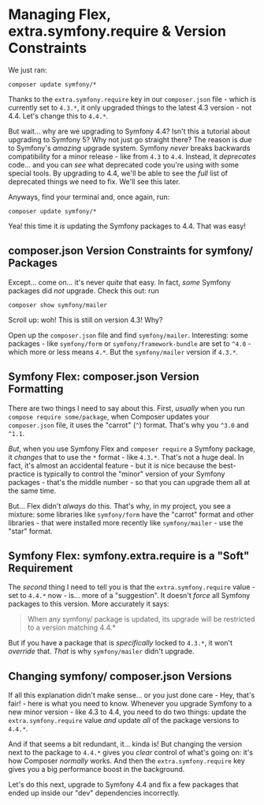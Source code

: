 # Managing Flex, extra.symfony.require & Version Constraints

We just ran:

```terminal-silent
composer update symfony/*
```

Thanks to the `extra.symfony.require` key in our `composer.json` file - which is
currently set to `4.3.*`, it only upgraded things to the latest 4.3 version - not
4.4. Let's change this to `4.4.*`.

But wait... why are we upgrading to Symfony 4.4? Isn't this a tutorial about upgrading
to Symfony 5? Why not just go straight there? The reason is due to Symfony's
*amazing* upgrade system. Symfony *never* breaks backwards compatibility for a
minor release - like from `4.3` to `4.4`. Instead, it *deprecates* code... and
you can *see* what deprecated code you're using with some special tools. By upgrading
to 4.4, we'll be able to see the *full* list of deprecated things we need to fix.
We'll see this later.

Anyways, find your terminal and, once again, run:

```terminal
composer update symfony/*
```

Yea! this time it *is* updating the Symfony packages to 4.4. That was easy!

## composer.json Version Constraints for symfony/ Packages

Except... come on... it's never *quite* that easy. In fact, *some* Symfony packages
did *not* upgrade. Check this out: run

```terminal
composer show symfony/mailer
```

Scroll up: woh! This is still on version 4.3! Why?

Open up the `composer.json` file and find `symfony/mailer`. Interesting:
some packages - like `symfony/form` or `symfony/framework-bundle` are set to
`^4.0` - which more or less means `4.*`. But the `symfony/mailer` version if
`4.3.*`.

## Symfony Flex: composer.json Version Formatting

There are two things I need to say about this. First, *usually* when you run
`compose require some/package`, when Composer updates your `composer.json`
file, it uses the "carrot" (`^`) format. That's why you `^3.0` and `^1.1`.

*But*, when you use Symfony Flex and `composer require` a Symfony package, it
*changes* that to use the `*` format - like `4.3.*`. That's not a huge deal. In
fact, it's almost an accidental feature - but it *is* nice because the best-practice
is typically to control the "minor" version of your Symfony packages - that's the
middle number - so that you can upgrade them all at the same time.

But... Flex didn't *always* do this. That's why, in my project, you see a mixture:
some libraries like `symfony/form` have the "carrot" format and other libraries - that
were installed more recently like `symfony/mailer` - use the "star" format.

## Symfony Flex: symfony.extra.require is a "Soft" Requirement

The *second* thing I need to tell you is that the `extra.symfony.require` value -
set to `4.4.*` now - is... more of a "suggestion". It doesn't *force* all Symfony
packages to this version. More accurately it says:

> When any symfony/ package is updated, its upgrade will be restricted to
> a version matching 4.4.*

But if you have a package that is *specifically* locked to `4.3.*`, it won't
*override* that. *That* is why `symfony/mailer` didn't upgrade.

## Changing symfony/ composer.json Versions

If all this explanation didn't make sense... or you just done care - Hey, that's
fair! - here is what you need to know. Whenever you upgrade Symfony to a new
minor version - like 4.3 to 4.4, you need to do two things: update the
`extra.symfony.require` value *and* update *all* of the package versions to
`4.4.*`.

And if that seems a bit redundant, it... kinda is! But changing the version
next to the package to `4.4.*` gives you *clear* control of what's going on: it's
how Composer *normally* works. And then the `extra.symfony.require` key gives
you a big performance boost in the background.

Let's do this next, upgrade to Symfony 4.4 and fix a few packages that ended up
inside our "dev" dependencies incorrectly.
